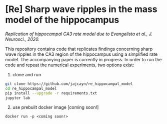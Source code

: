 # [Re] Sharp wave ripples in the mass model of the hippocampus
*Replication of hippocampal CA3 rate model due to Evangelista et al., J. Neurosci., 2020.*

This repository contains code that replicates findings concerning sharp wave ripples in the CA3 region of the hippocampus using a simplified rate model.
The accompanying paper is currently in progress.
In order to run the code and repeat the numerical experiments, two options exist:

1. clone and run
```bash
git clone https://github.com/jajcayn/re_hippocampal_model
cd re_hippocampal_model
pip install --upgrade -r requirements.txt
jupyter lab
```

2. use prebuilt docker image [coming soon!]
```
docker run -p <coming soon!>
```
